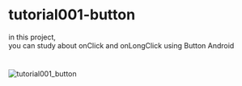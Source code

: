 # tutorial001-button

in this project, <br>
you can study about onClick and onLongClick using Button Android

#

![tutorial001_button](https://cloud.githubusercontent.com/assets/10893598/14963046/0f7a0f5c-10cc-11e6-81e1-8cb8ab45980b.png)
